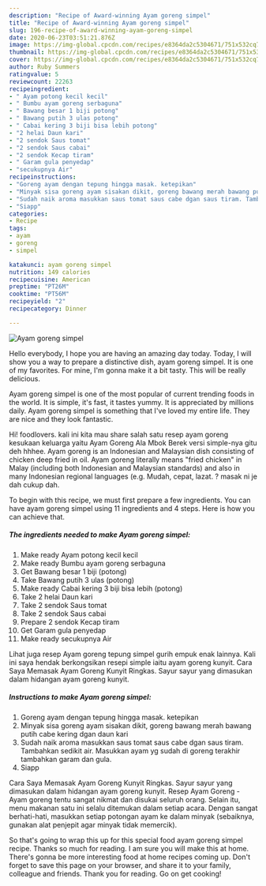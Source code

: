 ```yaml
---
description: "Recipe of Award-winning Ayam goreng simpel"
title: "Recipe of Award-winning Ayam goreng simpel"
slug: 196-recipe-of-award-winning-ayam-goreng-simpel
date: 2020-06-23T03:51:21.876Z
image: https://img-global.cpcdn.com/recipes/e8364da2c5304671/751x532cq70/ayam-goreng-simpel-foto-resep-utama.jpg
thumbnail: https://img-global.cpcdn.com/recipes/e8364da2c5304671/751x532cq70/ayam-goreng-simpel-foto-resep-utama.jpg
cover: https://img-global.cpcdn.com/recipes/e8364da2c5304671/751x532cq70/ayam-goreng-simpel-foto-resep-utama.jpg
author: Ruby Summers
ratingvalue: 5
reviewcount: 22263
recipeingredient:
- " Ayam potong kecil kecil"
- " Bumbu ayam goreng serbaguna"
- " Bawang besar 1 biji potong"
- " Bawang putih 3 ulas potong"
- " Cabai kering 3 biji bisa lebih potong"
- "2 helai Daun kari"
- "2 sendok Saus tomat"
- "2 sendok Saus cabai"
- "2 sendok Kecap tiram"
- " Garam gula penyedap"
- "secukupnya Air"
recipeinstructions:
- "Goreng ayam dengan tepung hingga masak. ketepikan"
- "Minyak sisa goreng ayam sisakan dikit, goreng bawang merah bawang putih cabe kering dgan daun kari"
- "Sudah naik aroma masukkan saus tomat saus cabe dgan saus tiram. Tambahkan sedikit air. Masukkan ayam yg sudah di goreng terakhir tambahkan garam dan gula."
- "Siapp"
categories:
- Recipe
tags:
- ayam
- goreng
- simpel

katakunci: ayam goreng simpel 
nutrition: 149 calories
recipecuisine: American
preptime: "PT26M"
cooktime: "PT56M"
recipeyield: "2"
recipecategory: Dinner

---
```



![Ayam goreng simpel](https://img-global.cpcdn.com/recipes/e8364da2c5304671/751x532cq70/ayam-goreng-simpel-foto-resep-utama.jpg)

Hello everybody, I hope you are having an amazing day today. Today, I will show you a way to prepare a distinctive dish, ayam goreng simpel. It is one of my favorites. For mine, I'm gonna make it a bit tasty. This will be really delicious.

Ayam goreng simpel is one of the most popular of current trending foods in the world. It is simple, it's fast, it tastes yummy. It is appreciated by millions daily. Ayam goreng simpel is something that I've loved my entire life. They are nice and they look fantastic.

Hi! foodlovers. kali ini kita mau share salah satu resep ayam goreng kesukaan keluarga yaitu Ayam Goreng Ala Mbok Berek versi simple-nya gitu deh hhhee. Ayam goreng is an Indonesian and Malaysian dish consisting of chicken deep fried in oil. Ayam goreng literally means &#34;fried chicken&#34; in Malay (including both Indonesian and Malaysian standards) and also in many Indonesian regional languages (e.g. Mudah, cepat, lazat. ? masak ni je dah cukup dah.


To begin with this recipe, we must first prepare a few ingredients. You can have ayam goreng simpel using 11 ingredients and 4 steps. Here is how you can achieve that.

<!--inarticleads1-->

##### The ingredients needed to make Ayam goreng simpel:

1. Make ready  Ayam potong kecil kecil
1. Make ready  Bumbu ayam goreng serbaguna
1. Get  Bawang besar 1 biji (potong)
1. Take  Bawang putih 3 ulas (potong)
1. Make ready  Cabai kering 3 biji bisa lebih (potong)
1. Take 2 helai Daun kari
1. Take 2 sendok Saus tomat
1. Take 2 sendok Saus cabai
1. Prepare 2 sendok Kecap tiram
1. Get  Garam gula penyedap
1. Make ready secukupnya Air


Lihat juga resep Ayam goreng tepung simpel gurih empuk enak lainnya. Kali ini saya hendak berkongsikan resepi simple iaitu ayam goreng kunyit. Cara Saya Memasak Ayam Goreng Kunyit Ringkas. Sayur sayur yang dimasukan dalam hidangan ayam goreng kunyit. 

<!--inarticleads2-->

##### Instructions to make Ayam goreng simpel:

1. Goreng ayam dengan tepung hingga masak. ketepikan
1. Minyak sisa goreng ayam sisakan dikit, goreng bawang merah bawang putih cabe kering dgan daun kari
1. Sudah naik aroma masukkan saus tomat saus cabe dgan saus tiram. Tambahkan sedikit air. Masukkan ayam yg sudah di goreng terakhir tambahkan garam dan gula.
1. Siapp


Cara Saya Memasak Ayam Goreng Kunyit Ringkas. Sayur sayur yang dimasukan dalam hidangan ayam goreng kunyit. Resep Ayam Goreng - Ayam goreng tentu sangat nikmat dan disukai seluruh orang. Selain itu, menu makanan satu ini selalu ditemukan dalam setiap acara. Dengan sangat berhati-hati, masukkan setiap potongan ayam ke dalam minyak (sebaiknya, gunakan alat penjepit agar minyak tidak memercik). 

So that's going to wrap this up for this special food ayam goreng simpel recipe. Thanks so much for reading. I am sure you will make this at home. There's gonna be more interesting food at home recipes coming up. Don't forget to save this page on your browser, and share it to your family, colleague and friends. Thank you for reading. Go on get cooking!
